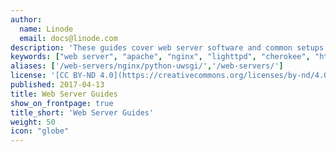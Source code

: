 ```yaml
---
author:
  name: Linode
  email: docs@linode.com
description: 'These guides cover web server software and common setups such as the LAMP and LEMP stacks.'
keywords: ["web server", "apache", "nginx", "lighttpd", "cherokee", "http server"]
aliases: ['/web-servers/nginx/python-uwsgi/','/web-servers/']
license: '[CC BY-ND 4.0](https://creativecommons.org/licenses/by-nd/4.0)'
published: 2017-04-13
title: Web Server Guides
show_on_frontpage: true
title_short: 'Web Server Guides'
weight: 50
icon: "globe"
---
```

